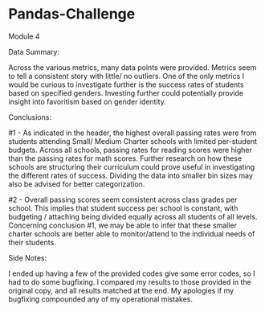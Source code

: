 # Pandas-Challenge
Module 4

Data Summary:

Across the various metrics, many data points were provided. Metrics seem to tell a consistent story with little/ no outliers. One of the only metrics I would be curious to investigate further is the success rates of students based on specified genders. Investing further could potentially provide insight into favoritism based on gender identity.

Conclusions:

#1 - As indicated in the header, the highest overall passing rates were from students attending Small/ Medium Charter schools with limited per-student budgets. Across all schools, passing rates for reading scores were higher than the passing rates for math scores. Further research on how these schools are structuring their curriculum could prove useful in investigating the different rates of success. Dividing the data into smaller bin sizes may also be advised for better categorization. 

#2 - Overall passing scores seem consistent across class grades per school. This implies that student success per school is constant, with budgeting / attaching being divided equally across all students of all levels. Concerning conclusion #1, we may be able to infer that these smaller charter schools are better able to monitor/attend to the individual needs of their students. 

Side Notes:

I ended up having a few of the provided codes give some error codes, so I had to do some bugfixing. I compared my results to those provided in the original copy, and all results matched at the end. My apologies if my bugfixing compounded any of my operational mistakes. 
